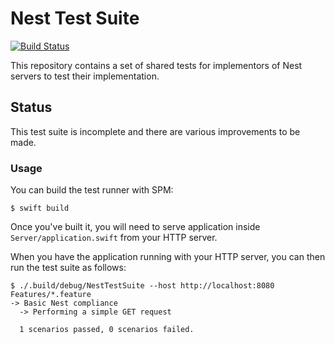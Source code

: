# Nest Test Suite

[![Build Status](http://img.shields.io/travis/nestproject/NestTestSuite/master.svg?style=flat)](https://travis-ci.org/nestproject/NestTestSuite)

This repository contains a set of shared tests for implementors of Nest servers
to test their implementation.

## Status

This test suite is incomplete and there are various improvements to be made.

### Usage

You can build the test runner with SPM:

```shell
$ swift build
```

Once you've built it, you will need to serve application inside
`Server/application.swift` from your HTTP server.

When you have the application running with your HTTP server, you can then run
the test suite as follows:

```shell
$ ./.build/debug/NestTestSuite --host http://localhost:8080 Features/*.feature
-> Basic Nest compliance
  -> Performing a simple GET request

  1 scenarios passed, 0 scenarios failed.
```

